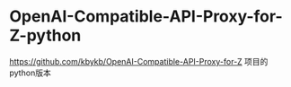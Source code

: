 # OpenAI-Compatible-API-Proxy-for-Z-python
https://github.com/kbykb/OpenAI-Compatible-API-Proxy-for-Z 项目的python版本
